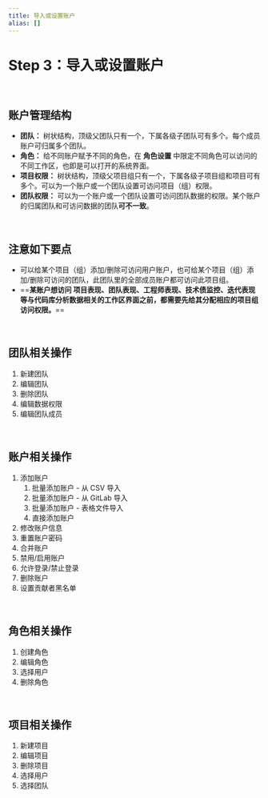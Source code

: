 ```yaml
---
title: 导入或设置账户
alias: []
---
```


# Step 3：导入或设置账户

<br />

## 账户管理结构

-   **团队：** 树状结构，顶级父团队只有一个，下属各级子团队可有多个。每个成员账户可归属多个团队。
-   **角色：** 给不同账户赋予不同的角色，在 **角色设置** 中限定不同角色可以访问的不同工作区，也即是可以打开的系统界面。
-   **项目权限：** 树状结构，顶级父项目组只有一个，下属各级子项目组和项目可有多个。可以为一个账户或一个团队设置可访问项目（组）权限。
-   **团队权限：** 可以为一个账户或一个团队设置可访问团队数据的权限。某个账户的归属团队和可访问数据的团队**可不一致**。

<br />

## 注意如下要点

-   可以给某个项目（组）添加/删除可访问用户账户，也可给某个项目（组）添加/删除可访问的团队，此团队里的全部成员账户都可访问此项目组。
-   ==**某账户想访问 项目表现、团队表现、工程师表现、技术债监控、迭代表现 等与代码库分析数据相关的工作区界面之前，都需要先给其分配相应的项目组访问权限。**==

<br />

## 团队相关操作

1. 新建团队
2. 编辑团队
3. 删除团队
4. 编辑数据权限
5. 编辑团队成员

<br />

## 账户相关操作

1. 添加账户
    1. 批量添加账户 - 从 CSV 导入
    2. 批量添加账户 - 从 GitLab 导入
    3. 批量添加账户 - 表格文件导入
    4. 直接添加账户
2. 修改账户信息
3. 重置账户密码
4. 合并账户
5. 禁用/启用账户
6. 允许登录/禁止登录
7. 删除账户
8. 设置贡献者黑名单

<br />

## 角色相关操作

1. 创建角色
2. 编辑角色
3. 选择用户
4. 删除角色

<br />

## 项目相关操作

1. 新建项目
2. 编辑项目
3. 删除项目
4. 选择用户
5. 选择团队
